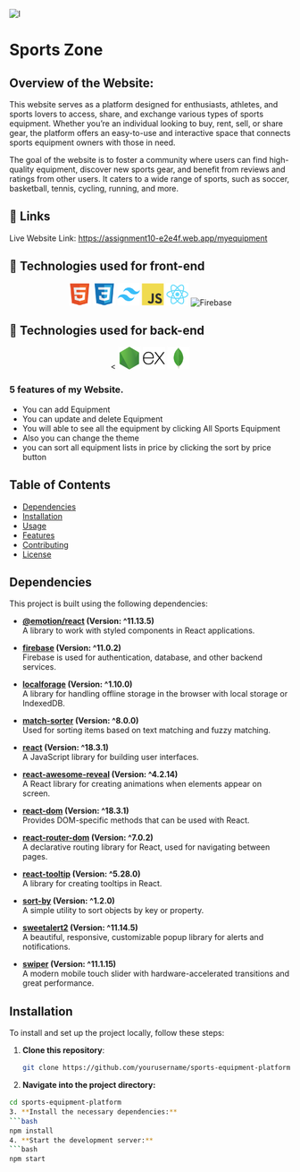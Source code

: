 ![I](https://i.ibb.co.com/dwFJS1pc/Screenshot-2025-02-05-110447.png)
# Sports Zone 



## Overview of the Website:
This website serves as a platform designed for enthusiasts, athletes, and sports lovers to access, share, and exchange various types of sports equipment. Whether you’re an individual looking to buy, rent, sell, or share gear, the platform offers an easy-to-use and interactive space that connects sports equipment owners with those in need.

The goal of the website is to foster a community where users can find high-quality equipment, discover new sports gear, and benefit from reviews and ratings from other users. It caters to a wide range of sports, such as soccer, basketball, tennis, cycling, running, and more.

 


## 🔗 Links
Live Website Link: https://assignment10-e2e4f.web.app/myequipment
## 🚀 Technologies used for front-end

<p align="center">
    <img src="https://raw.githubusercontent.com/devicons/devicon/master/icons/html5/html5-original.svg" alt="HTML5" width="40" height="40"/>
    <img src="https://raw.githubusercontent.com/devicons/devicon/master/icons/css3/css3-original.svg" alt="CSS3" width="40" height="40"/>
    <img src="https://raw.githubusercontent.com/devicons/devicon/master/icons/tailwindcss/tailwindcss-original.svg" alt="Tailwind CSS" width="40" height="40"/>
    <img src="https://raw.githubusercontent.com/devicons/devicon/master/icons/javascript/javascript-original.svg" alt="JavaScript" width="40" height="40"/>
    <img src="https://raw.githubusercontent.com/devicons/devicon/master/icons/react/react-original.svg" alt="React" width="40" height="40"/>
     <img src="https://www.vectorlogo.zone/logos/firebase/firebase-icon.svg" alt="Firebase" width="40" height="40"/>
</p>

## 🚀 Technologies used for back-end

<p align="center">
    < <img src="https://raw.githubusercontent.com/devicons/devicon/master/icons/nodejs/nodejs-original.svg" alt="Node.js" width="40" height="40"/>
    <img src="https://raw.githubusercontent.com/devicons/devicon/master/icons/express/express-original.svg" alt="Express.js" width="40" height="40"/>
    <img src="https://raw.githubusercontent.com/devicons/devicon/master/icons/mongodb/mongodb-original.svg" alt="MongoDB" width="40" height="40"/>
</p>


### 5 features of my Website.
- You can add Equipment
- You can update and delete Equipment 
- You will able to see all the equipment
by clicking All Sports Equipment 
- Also you can change the theme
- you can sort all equipment lists in price by clicking the sort by price button


## Table of Contents
- [Dependencies](#dependencies)
- [Installation](#installation)
- [Usage](#usage)
- [Features](#features)
- [Contributing](#contributing)
- [License](#license)

## Dependencies
This project is built using the following dependencies:

- **[@emotion/react](https://emotion.sh/docs/introduction) (Version: ^11.13.5)**  
  A library to work with styled components in React applications.

- **[firebase](https://firebase.google.com/) (Version: ^11.0.2)**  
  Firebase is used for authentication, database, and other backend services.

- **[localforage](https://localforage.github.io/localForage/) (Version: ^1.10.0)**  
  A library for handling offline storage in the browser with local storage or IndexedDB.

- **[match-sorter](https://github.com/kentcdodds/match-sorter) (Version: ^8.0.0)**  
  Used for sorting items based on text matching and fuzzy matching.

- **[react](https://react.dev/) (Version: ^18.3.1)**  
  A JavaScript library for building user interfaces.

- **[react-awesome-reveal](https://github.com/dennismorello/react-awesome-reveal) (Version: ^4.2.14)**  
  A React library for creating animations when elements appear on screen.

- **[react-dom](https://react.dev/) (Version: ^18.3.1)**  
  Provides DOM-specific methods that can be used with React.

- **[react-router-dom](https://reactrouter.com/) (Version: ^7.0.2)**  
  A declarative routing library for React, used for navigating between pages.

- **[react-tooltip](https://react-tooltip.com/) (Version: ^5.28.0)**  
  A library for creating tooltips in React.

- **[sort-by](https://www.npmjs.com/package/sort-by) (Version: ^1.2.0)**  
  A simple utility to sort objects by key or property.

- **[sweetalert2](https://sweetalert2.github.io/) (Version: ^11.14.5)**  
  A beautiful, responsive, customizable popup library for alerts and notifications.

- **[swiper](https://swiperjs.com/) (Version: ^11.1.15)**  
  A modern mobile touch slider with hardware-accelerated transitions and great performance.

## Installation
To install and set up the project locally, follow these steps:

1. **Clone this repository**:
   ```bash
   git clone https://github.com/yourusername/sports-equipment-platform.git
2. **Navigate into the project directory:**   
 ```bash
 cd sports-equipment-platform
3. **Install the necessary dependencies:**   
 ```bash
npm install
4. **Start the development server:**
```bash
npm start

